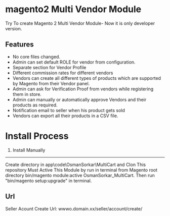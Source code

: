 # magento2 Multi Vendor Module
Try To create Magento 2 Multi Vendor Module- Now it is only developer version. 

Features
--------

<ul>
  <li>No core files changed.</li>
  <li>Admin can set default ROLE for vendor from configuration.</li>
  <li>Separate section for Vendor Profile</li>
  <li>Different commission rates for different vendors</li>
  <li>Vendors can create all different types of products which are supported by Magento from their Vendor panel.</li>
  <li>Admin can ask for Verification Proof from vendors while registering them in store.</li>
  <li>Admin can manually or automatically approve Vendors and their products as required.</li>
  <li>Notification email to seller when his product gets sold</li>
  <li>Vendors can export all their products in a CSV file.</li>
</ul>


# Install Process

1. Install Manually
---
Create directory in app\code\OsmanSorkar\MultiCart and Clon This repository 
Must Active This Module by run in terminal from Magento root directory bin/magento module:active OsmanSorkar_MultiCart.
Then run "bin/magento setup:upgrade" in terminal.


Url
--------

Seller Acount Create Url: wwwo.domain.xx/seller/account/create/
